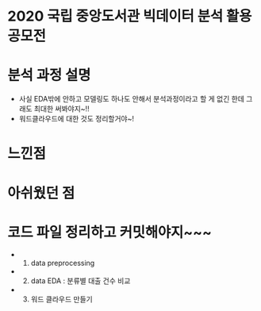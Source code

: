 # 2020 국립 중앙도서관 빅데이터 분석 활용 공모전

# 분석 과정 설명

- 사실 EDA밖에 안하고 모델링도 하나도 안해서 분석과정이라고 할 게 없긴 한데 그래도 최대한 써봐야지~!!
- 워드클라우드에 대한 것도 정리할거야~!

# 느낀점


# 아쉬웠던 점


# 코드 파일 정리하고 커밋해야지~~~
- 1. data preprocessing
- 2. data EDA : 분류별 대출 건수 비교
- 3. 워드 클라우드 만들기
